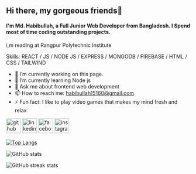 ## Hi there,  my gorgeous friends👋 <br/>
#### I'm Md. Habibullah, a Full Junior Web Developer from  Bangladesh. I Spend most of time coding outstanding projects.
i,m reading at Rangpur Polytechnic Institute

Skills: REACT / JS / NODE JS / EXPRESS / MONGODB / FIREBASE / HTML / CSS / TAILWIND

- 🔭 I’m currently working on this page. 
- 🌱 I’m currently learning Node js 
- 💬 Ask me about frontend web development 
- 📫 How to reach me: habibullah15160@gmail.com 
- ⚡ Fun fact: I like to play video games that makes my mind fresh and relax 


[<img src='https://cdn.jsdelivr.net/npm/simple-icons@3.0.1/icons/github.svg' alt='github' height='40'>](https://github.com/md-habibullah)  [<img src='https://cdn.jsdelivr.net/npm/simple-icons@3.0.1/icons/linkedin.svg' alt='linkedin' height='40'>](https://www.linkedin.com/in/md-habibullah1/)  [<img src='https://cdn.jsdelivr.net/npm/simple-icons@3.0.1/icons/facebook.svg' alt='facebook' height='40'>](https://www.facebook.com/habib.2019.1)  [<img src='https://cdn.jsdelivr.net/npm/simple-icons@3.0.1/icons/instagram.svg' alt='instagram' height='40'>](https://www.instagram.com/mr_habib15/)  

[![Top Langs](https://github-readme-stats.vercel.app/api/top-langs/?username=md-habibullah)](https://github.com/anuraghazra/github-readme-stats)

![GitHub stats](https://github-readme-stats.vercel.app/api?username=md-habibullah&show_icons=true)  

![GitHub streak stats](https://streak-stats.demolab.com/?user=md-habibullah)  

